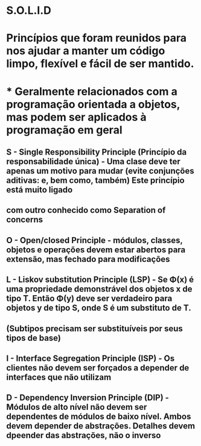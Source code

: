 # S.O.L.I.D

# Princípios que foram reunidos para nos ajudar a manter um código limpo, flexível e fácil de ser mantido.
# * Geralmente relacionados com a programação orientada a objetos, mas podem ser aplicados à programação em geral
## S - Single Responsibility Principle (Princípio da responsabilidade única) - Uma clase deve ter apenas um motivo para mudar (evite conjunções aditivas: e, bem como, também) Este princípio está muito ligado
## com outro conhecido como Separation of concerns

## O - Open/closed Principle - módulos, classes, objetos e operações devem estar abertos para extensão, mas fechado para modificações

## L - Liskov substitution Principle (LSP) - Se Φ(x) é uma propriedade demonstrável dos objetos x de tipo T. Então Φ(y) deve ser verdadeiro para objetos y de tipo S, onde S é um substituto de T.
## (Subtipos precisam ser substituíveis por seus tipos de base)

## I - Interface Segregation Principle (ISP) - Os clientes não devem ser forçados a depender de interfaces que não utilizam

## D - Dependency Inversion Principle (DIP) - Módulos de alto nível não devem ser dependentes de módulos de baixo nível. Ambos devem depender de abstrações. Detalhes devem dpeender das abstrações, não o inverso
